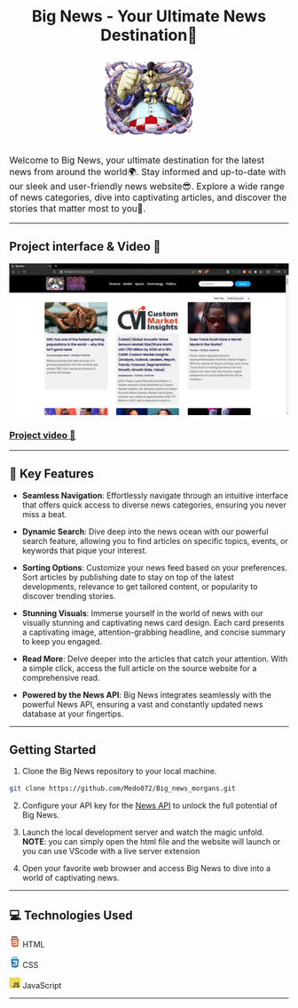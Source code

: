 <h1 align="center" id="title">Big News - Your Ultimate News Destination📰</h1>
<div style="text-align: center;">
  <img src="assets/big_news_morgans_president_of_world_economy_news_by_bodskih_deqkgsw.png" alt="Big news morgans" width="180" height="160"/>
</div>

<p style="font-size: 16px;">Welcome to Big News, your ultimate destination for the latest news from around the world🌍. Stay informed and up-to-date with our sleek and user-friendly news website😎. Explore a wide range of news categories, dive into captivating articles, and discover the stories that matter most to you🤩.</p>
<hr>

<h2>Project interface & Video 🎥</h2>

<img src="assets/interface.jpg" alt="interface">

<h3>

[Project video 🎥](https://drive.google.com/file/d/10_Ne_ZAVoPdgO3dPBD1NOrXixWqNHZ8t/view?usp=sharing)

</h3>
<hr>

<h2>🧐 Key Features</h2>

* **Seamless Navigation**: Effortlessly navigate through an intuitive interface that offers quick access to diverse news categories, ensuring you never miss a beat.

* **Dynamic Search**: Dive deep into the news ocean with our powerful search feature, allowing you to find articles on specific topics, events, or keywords that pique your interest.

* **Sorting Options**: Customize your news feed based on your preferences. Sort articles by publishing date to stay on top of the latest developments, relevance to get tailored content, or popularity to discover trending stories.

* **Stunning Visuals**: Immerse yourself in the world of news with our visually stunning and captivating news card design. Each card presents a captivating image, attention-grabbing headline, and concise summary to keep you engaged.

* **Read More**: Delve deeper into the articles that catch your attention. With a simple click, access the full article on the source website for a comprehensive read.

* **Powered by the News API**: Big News integrates seamlessly with the powerful News API, ensuring a vast and constantly updated news database at your fingertips.
<hr>

<h2>Getting Started</h2>

1. Clone the Big News repository to your local machine.

```bash
git clone https://github.com/Medo072/Big_news_morgans.git
```
2. Configure your API key for the [News API](https://newsapi.org/) to unlock the full potential of Big News.

3. Launch the local development server and watch the magic unfold.  
    **NOTE**: you can simply open the html file and the website will launch or you can use VScode with a live server extension

4. Open your favorite web browser and access Big News to dive into a world of captivating news.
<hr>

<h2>💻 Technologies Used</h2>

<img src="https://github.com/devicons/devicon/blob/master/icons/html5/html5-original-wordmark.svg" alt="HTML" title="HTML" width="20" height="20"/> HTML  

<img src="https://github.com/devicons/devicon/blob/master/icons/css3/css3-plain-wordmark.svg" alt="CSS" title="CSS" width="20" height="20"/> CSS   

<img src="https://github.com/devicons/devicon/blob/master/icons/javascript/javascript-original.svg" alt="JS" title="JS" width="20" height="20"/> JavaScript   

<hr>




